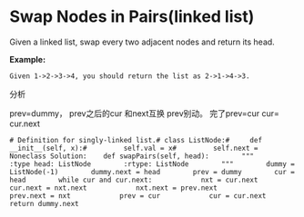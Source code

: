 # Swap Nodes in Pairs\(linked list\)

Given a linked list, swap every two adjacent nodes and return its head.

**Example:**

```text
Given 1->2->3->4, you should return the list as 2->1->4->3.
```

分析

prev=dummy， prev之后的cur 和next互换 prev别动。 完了prev=cur cur= cur.next

```text
# Definition for singly-linked list.# class ListNode:#     def __init__(self, x):#         self.val = x#         self.next = Noneclass Solution:    def swapPairs(self, head):        """        :type head: ListNode        :rtype: ListNode        """        dummy = ListNode(-1)        dummy.next = head        prev = dummy        cur = head        while cur and cur.next:            nxt = cur.next            cur.next = nxt.next            nxt.next = prev.next            prev.next = nxt            prev = cur            cur = cur.next        return dummy.next
```

